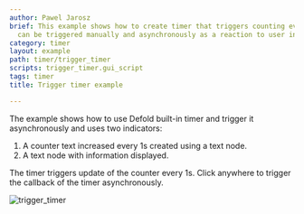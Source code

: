 ```yaml
---
author: Pawel Jarosz
brief: This example shows how to create timer that triggers counting every 1s and
  can be triggered manually and asynchronously as a reaction to user input.
category: timer
layout: example
path: timer/trigger_timer
scripts: trigger_timer.gui_script
tags: timer
title: Trigger timer example

---
```



The example shows how to use Defold built-in timer and trigger it asynchronously and uses two indicators:

1. A counter text increased every 1s created using a text node.
2. A text node with information displayed.

The timer triggers update of the counter every 1s.
Click anywhere to trigger the callback of the timer asynchronously.

![trigger_timer](trigger_timer.png)
